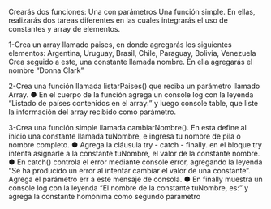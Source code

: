 Crearás dos funciones:
Una con parámetros
Una función simple.
En ellas, realizarás dos tareas diferentes en
las cuales integrarás el uso de constantes y
array de elementos.

1-Crea un array llamado paises, en donde agregarás los siguientes elementos:
Argentina, Uruguay, Brasil, Chile, Paraguay, Bolivia, Venezuela
Crea seguido a este, una constante llamada nombre. En ella agregarás el nombre “Donna Clark”

2-Crea una función llamada listarPaises() que reciba un parámetro llamado Array.
● En el cuerpo de la función agrega un console log con la leyenda “Listado de países contenidos
en el array:” y luego console table, que liste la información del array recibido como parámetro.

3-Crea una función simple llamada cambiarNombre(). En esta define al inicio una constante llamada
tuNombre, e ingresa tu nombre de pila o nombre completo.
● Agrega la cláusula try - catch - finally. en el bloque try intenta asignarle a la constante
tuNombre, el valor de la constante nombre.
● En catch() controla el error mediante console error, agregando la leyenda “Se ha producido un
error al intentar cambiar el valor de una constante”. Agrega el parámetro err a este mensaje
de consola.
● En finally muestra un console log con la leyenda “El nombre de la constante tuNombre, es:” y
agrega la constante homónima como segundo parámetro
